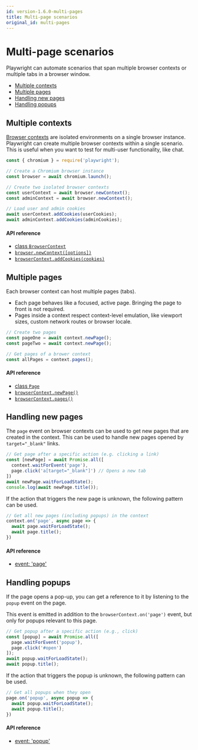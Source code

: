 ```yaml
---
id: version-1.6.0-multi-pages
title: Multi-page scenarios
original_id: multi-pages
---
```



# Multi-page scenarios

Playwright can automate scenarios that span multiple browser contexts or multiple
tabs in a browser window.

<!-- GEN:toc-top-level -->
- [Multiple contexts](#multiple-contexts)
- [Multiple pages](#multiple-pages)
- [Handling new pages](#handling-new-pages)
- [Handling popups](#handling-popups)
<!-- GEN:stop -->

## Multiple contexts

[Browser contexts](core-concepts.md#browser-contexts) are isolated environments
on a single browser instance. Playwright can create multiple browser contexts
within a single scenario. This is useful when you want to test for
multi-user functionality, like chat.

```js
const { chromium } = require('playwright');

// Create a Chromium browser instance
const browser = await chromium.launch();

// Create two isolated browser contexts
const userContext = await browser.newContext();
const adminContext = await browser.newContext();

// Load user and admin cookies
await userContext.addCookies(userCookies);
await adminContext.addCookies(adminCookies);
```

#### API reference

- [class `BrowserContext`](./api.md#class-browsercontext)
- [`browser.newContext([options])`](./api.md#browsernewcontextoptions)
- [`browserContext.addCookies(cookies)`](api.md#browsercontextaddcookiescookies)

## Multiple pages

Each browser context can host multiple pages (tabs).

* Each page behaves like a focused, active page. Bringing the page to front
  is not required.
* Pages inside a context respect context-level emulation, like viewport sizes,
  custom network routes or browser locale.

```js
// Create two pages
const pageOne = await context.newPage();
const pageTwo = await context.newPage();

// Get pages of a brower context
const allPages = context.pages();
```

#### API reference

- [class `Page`](./api.md#class-page)
- [`browserContext.newPage()`](./api.md#browsercontextnewpage)
- [`browserContext.pages()`](./api.md#browsercontextpages)

## Handling new pages

The `page` event on browser contexts can be used to get new pages that are
created in the context. This can be used to handle new pages opened by
`target="_blank"` links.

```js
// Get page after a specific action (e.g. clicking a link)
const [newPage] = await Promise.all([
  context.waitForEvent('page'),
  page.click('a[target="_blank"]') // Opens a new tab
])
await newPage.waitForLoadState();
console.log(await newPage.title());
```

If the action that triggers the new page is unknown, the following pattern can be used.

```js
// Get all new pages (including popups) in the context
context.on('page', async page => {
  await page.waitForLoadState();
  await page.title();
})
```

#### API reference

- [event: 'page'](./api.md#event-page)

## Handling popups

If the page opens a pop-up, you can get a reference to it by listening to the
`popup` event on the page.

This event is emitted in addition to the `browserContext.on('page')` event, but
only for popups relevant to this page.

```js
// Get popup after a specific action (e.g., click)
const [popup] = await Promise.all([
  page.waitForEvent('popup'),
  page.click('#open')
]);
await popup.waitForLoadState();
await popup.title();
```

If the action that triggers the popup is unknown, the following pattern can be used.

```js
// Get all popups when they open
page.on('popup', async popup => {
  await popup.waitForLoadState();
  await popup.title();
})
```

#### API reference

- [event: 'popup'](./api.md#event-popup)
